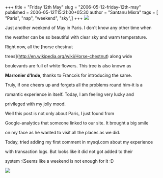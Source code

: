 +++
title = "Friday 12th May"
slug = "2006-05-12-friday-12th-may"
published = 2006-05-12T15:21:00+05:30
author = "Santanu Misra"
tags = [ "Paris", "nap", "weekend", "sky",]
+++
[![](../images/thumbnails/2006-05-12-friday-12th-may-12191084513_efa7f77529.jpg)](../images/2006-05-12-friday-12th-may-12191084513_efa7f77529.jpg)

Just another weekend of May in Paris. I don't know any other time when
the weather can be so beautiful with clear sky and warm temperature.
Right now, all the [horse chestnut
trees](http://en.wikipedia.org/wiki/Horse-chestnut) along wide
boulevards are full of white flowers. This tree is also known as
**Marronier d'Inde**, thanks to Francois for introducing the same.
Truly, if one cheers up and forgets all the problems round him-it is a
romantic experience in itself. Today, I am feeling very lucky and
privileged with my jolly mood.

Well this post is not only about Paris, I just found from
Google-analytics that someone linked to our site. It brought a big smile
on my face as he wanted to visit all the places as we did.

  

Today, tried adding my first comment in mysql.com about my experience
with transaction logs. But looks like it did not got added to their
system :(Seems like a weekend is not enough for it :D

  

[![](../images/thumbnails/2006-05-12-friday-12th-may-mysql-transaction-log.png)](../images/2006-05-12-friday-12th-may-mysql-transaction-log.png)
